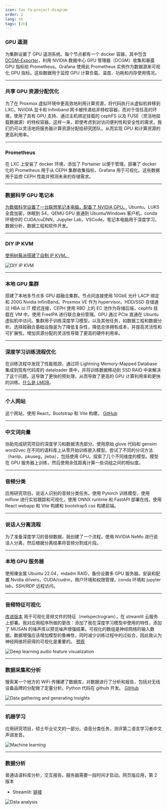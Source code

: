 ```yaml
---
icon: fas fa-project-diagram
order: 2
lang: zh
tags: [zh]
---
```


### GPU 遥测



为集群设置了 GPU 遥测系统。每个节点都有一个 docker 容器，其中包含 [DCGM-Exporter](https://github.com/NVIDIA/dcgm-exporter)，利用 NVIDIA 数据中心 GPU 管理器（DCGM）收集和暴露 GPU 指标给 Prometheus。Grafana 使用此 Prometheus 实例作为数据源来可视化 GPU 指标。这些数据用于监控 GPU 计算负载、温度、功耗和内存使用情况。

---

### 共享 GPU 资源分配优化

为了在 Proxmox 虚拟环境中更高效地利用计算资源，将代码执行从虚拟机转移到 LXC。NVIDIA 显卡和 Infiniband 网卡被传递给非特权容器，而对于信任高的环境，使用了具有 GPU 支持、通过主机绑定挂载的 cephFS 以及 FUSE（灵活地挂载数据源）的特权容器。这样一来，即使考虑到对访问便利性和安全性的需求，我们仍可以灵活地将服务器计算资源分配给研究团队，从而实现 GPU 和计算资源的更高利用率。

---


### Prometheus



在 LXC 上安装了 docker 环境，添加了 Portainer 以便于管理。部署了 docker 化的 Prometheus 用于从 CEPH 集群收集指标，Grafana 用于可视化。这些数据用于监控 CEPH 性能并预测未来的存储需求。

---


### 数据科学 GPU 笔记本



[为数据科学设置了一台联想笔记本电脑，配备了 NVIDIA GPU。](https://github.com/placebeyondtheclouds/lenovo-laptop-with-ubuntu-and-libvirt) Ubuntu，LUKS 全盘加密，休眠到 S4，QEMU GPU 直通到 Ubuntu/Windows 客户机，conda 环境中的 CUDA/cuDNN，Jupyter Lab，VSCode。笔记本电脑用于深度学习，数据分析，数据工程和软件开发。

---


### DIY IP KVM



[使用树莓派搭建了自制 IP KVM。](https://github.com/placebeyondtheclouds/pikvm-zero2w-eth)

![DIY IP KVM](/assets/images/untitled-19_150x200.jpg)

---


### 本地 GPU 集群


搭建了本地多节点多 GPU 超融合集群。节点间连接使用 10GbE 光纤 LACP 绑定和 200G Nvidia InfiniBand。Proxmox VE 作为 hypervisor。HDD/SSD 存储通过 HBA 以 IT 模式连接，CEPH 使用 RBD 上的 EC 池作为存储后端，cephfs 挂载在 VM 中。使用 FreeIPA 进行联合身份管理。GPU 通过 PCIe 直通在 Ubuntu 虚拟机中访问。集群用于训练深度学习模型，以及其他任务，如数据工程和数据分析。选择超融合基础设施是为了降低复杂性，降低总体拥有成本，并提高灵活性和可扩展性。增加资源分配的灵活性导致了更高的硬件利用率。

---


### 深度学习训练流程优化



在训练流程中发现了性能瓶颈，通过将 Lightning Memory-Mapped Database 集成到现有代码库的 dataloader 类中，并将训练数据移动到 SSD RAID 中来解决了这个问题。这导致了更快的预处理，从而导致了更高的 GPU 计算利用率和更快的训练。[什么是 LMDB](https://en.wikipedia.org/wiki/Lightning_Memory-Mapped_Database)。

---


### 个人网站



这个网站，使用 React，Bootstrap 和 Vite 构建。 [GitHub](https://github.com/placebeyondtheclouds/placebeyondtheclouds.github.io)

---


### 中文词向量



协助完成研究项目的深度学习和数据清洗部分。使用原始 glove 代码和 gensim word2vec 在不同的语料库上从零开始训练嵌入模型。尝试了不同的分词方法（hanlp，pkuseg，jieba），包括使用 GPU。探索了几个不同维度的模型。模型在 GPU 服务器上训练，然后使用余弦距离计算一些词组之间的相似度。

---


### 音频分类



应用研究项目。说话人识别的音频分类任务。使用 Pytorch 训练模型，使用 mlflow 进行实验跟踪和可视化，使用 ONNX runtime 和 FastAPI 部署在线，使用 React webapp 和 Vite 构建和 bootstrap5 css 构建前端。

---


### 说话人分离流程



为了准备深度学习的音频数据，我创建了一个流程，使用 NVIDIA NeMo 进行说话人分离，然后根据分离结果将音频分割成片段。

---


### 本地 GPU 服务器



使用裸金属 Ubuntu 22.04，mdadm RAID，备份设置多 GPU 服务器。安装和配置 Nvidia drivers，CUDA/cudnn，用户环境和权限管理，conda 环境和 jupyter lab，SSH/RDP 远程访问。

---


### 音频特征可视化



[改进版本](https://github.com/phrasenmaeher/audio-transformation-visualization/) 用于可视化音频文件的特征（melspectrogram），在 streamlit 云服务上部署。我对应用程序所做的更改：添加了我在深度学习模型中使用的特性，添加了 MUSAN 的噪声库以预览噪声增强结果。可视化的数组是神经网络的输入数据。数据增强应该增加模型的鲁棒性，同时减少训练过程中的过拟合，因此我认为神经网络将获得的可视化是重要的。
[预观](https://placebeyondtheclouds-vr-feature-viz-vr-feat-viz-yozs5w.streamlit.app/)

![Deep learning audio feature visualization](/assets/images/feature_viz.jpg)

---


### 数据采集和分析


搜索某一个地方的 WiFi 传播建了数据库，对数据进行了分析和报告，包括对无线设备品牌的分配做了定量分析。Python 代码在 github 开发。 [GitHub](https://github.com/placebeyondtheclouds/wifi_map/blob/main/wd.ipynb)

![Data gathering and generating insights](/assets/images/preview3.png)

---


### 机器学习


应用研究项目，硕士毕业论文的一部分。语音分类任务，测评第二语言学习者中文声调发音。

![Machine learning](/assets/images/preview1.gif)

---


### 数据分析


普通话语料库分析，交互报告。服务器需要一段时间才启动。网页版应用，第 2 版本

- Streamlit: [链接](https://share.streamlit.io/placebeyondtheclouds/tone-dataset/main/tone-dataset.py)

![Data analysis](/assets/images/preview2.gif)
